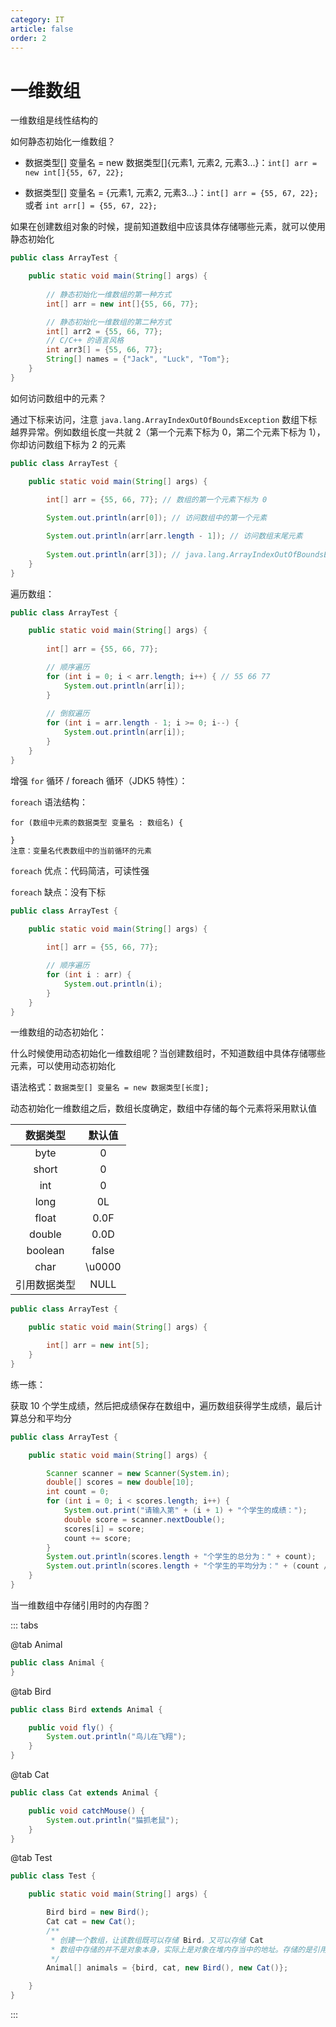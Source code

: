```yaml
---
category: IT
article: false
order: 2
---
```


# 一维数组

一维数组是线性结构的

如何静态初始化一维数组？

- 数据类型[] 变量名 = new 数据类型[]{元素1, 元素2, 元素3...}：`int[] arr = new int[]{55, 67, 22};`

- 数据类型[] 变量名 = {元素1, 元素2, 元素3...}：`int[] arr = {55, 67, 22};` 或者 `int arr[] = {55, 67, 22};`

如果在创建数组对象的时候，提前知道数组中应该具体存储哪些元素，就可以使用静态初始化

```java
public class ArrayTest {

    public static void main(String[] args) {
        
        // 静态初始化一维数组的第一种方式
        int[] arr = new int[]{55, 66, 77};

        // 静态初始化一维数组的第二种方式
        int[] arr2 = {55, 66, 77};
        // C/C++ 的语言风格
        int arr3[] = {55, 66, 77};
        String[] names = {"Jack", "Luck", "Tom"};
    }
}
```

如何访问数组中的元素？

通过下标来访问，注意 `java.lang.ArrayIndexOutOfBoundsException` 数组下标越界异常。例如数组长度一共就 2（第一个元素下标为 0，第二个元素下标为 1），你却访问数组下标为 2 的元素

```java
public class ArrayTest {

    public static void main(String[] args) {
        
        int[] arr = {55, 66, 77}; // 数组的第一个元素下标为 0

        System.out.println(arr[0]); // 访问数组中的第一个元素

        System.out.println(arr[arr.length - 1]); // 访问数组末尾元素
        
        System.out.println(arr[3]); // java.lang.ArrayIndexOutOfBoundsException
    }
}
```

遍历数组：

```java
public class ArrayTest {

    public static void main(String[] args) {
        
        int[] arr = {55, 66, 77};

        // 顺序遍历
        for (int i = 0; i < arr.length; i++) { // 55 66 77
            System.out.println(arr[i]);
        }
        
        // 倒叙遍历
        for (int i = arr.length - 1; i >= 0; i--) {
            System.out.println(arr[i]);
        }
    }
}
```

增强 `for` 循环 / foreach 循环（JDK5 特性）：

`foreach` 语法结构：

```text
for (数组中元素的数据类型 变量名 : 数组名) {

}
注意：变量名代表数组中的当前循环的元素
```


`foreach` 优点：代码简洁，可读性强

`foreach` 缺点：没有下标


```java
public class ArrayTest {

    public static void main(String[] args) {
        
        int[] arr = {55, 66, 77};

        // 顺序遍历
        for (int i : arr) {
            System.out.println(i);
        }
    }
}
```

一维数组的动态初始化：

什么时候使用动态初始化一维数组呢？当创建数组时，不知道数组中具体存储哪些元素，可以使用动态初始化

语法格式：`数据类型[] 变量名 = new 数据类型[长度];`

动态初始化一维数组之后，数组长度确定，数组中存储的每个元素将采用默认值

|  数据类型   |  默认值   |
|:-------:|:------:|
|  byte   |   0    |
|  short  |   0    |
|   int   |   0    |
|  long   |   0L   |
|  float  |  0.0F  |
| double  |  0.0D  |
| boolean | false  |
|  char   | \u0000 |
| 引用数据类型  |  NULL  |

```java
public class ArrayTest {

    public static void main(String[] args) {

        int[] arr = new int[5];
    }
}
```

练一练：

获取 10 个学生成绩，然后把成绩保存在数组中，遍历数组获得学生成绩，最后计算总分和平均分

```java
public class ArrayTest {

    public static void main(String[] args) {

        Scanner scanner = new Scanner(System.in);
        double[] scores = new double[10];
        int count = 0;
        for (int i = 0; i < scores.length; i++) {
            System.out.print("请输入第" + (i + 1) + "个学生的成绩：");
            double score = scanner.nextDouble();
            scores[i] = score;
            count += score;
        }
        System.out.println(scores.length + "个学生的总分为：" + count);
        System.out.println(scores.length + "个学生的平均分为：" + (count / scores.length));
    }
}
```

当一维数组中存储引用时的内存图？

::: tabs

@tab Animal

```java
public class Animal {
}
```

@tab Bird

```java
public class Bird extends Animal {

    public void fly() {
        System.out.println("鸟儿在飞翔");
    }
}
```

@tab Cat

```java
public class Cat extends Animal {

    public void catchMouse() {
        System.out.println("猫抓老鼠");
    }
}
```

@tab Test

```java
public class Test {

    public static void main(String[] args) {

        Bird bird = new Bird();
        Cat cat = new Cat();
        /**
         * 创建一个数组，让该数组既可以存储 Bird，又可以存储 Cat
         * 数组中存储的并不是对象本身，实际上是对象在堆内存当中的地址。存储的是引用（因为数组中每个元素分配的空间大小是一样的，所以不可能存的是对象，每个对象的内存空间都不一样）
         */
        Animal[] animals = {bird, cat, new Bird(), new Cat()};

    }
}
```

:::
